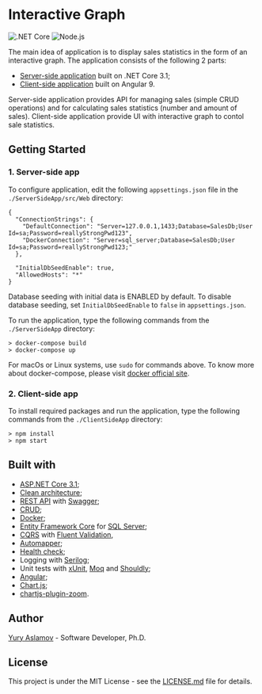 # Interactive Graph

![.NET Core](https://github.com/aslamovyura/interactive-graph-angular/workflows/.NET%20Core/badge.svg)
![Node.js](https://github.com/aslamovyura/interactive-graph-angular/workflows/Node.js%20CI/badge.svg)

The main idea of application is to display sales statistics in the form of an interactive graph.
The application consists of the following 2 parts:

- [Server-side application](./ServerSideApp/README.md) built on .NET Core 3.1;
- [Client-side application](./ClientSideApp/README.md) built on Angular 9.

 Server-side application provides API for managing sales (simple CRUD operations) and for calculating sales statistics (number and amount of sales).
 Client-side application provide UI with interactive graph to contol sale statistics.

## Getting Started

### 1. Server-side app

To configure application, edit the following `appsettings.json` file in the `./ServerSideApp/src/Web` directory:
```
{
  "ConnectionStrings": {
    "DefaultConnection": "Server=127.0.0.1,1433;Database=SalesDb;User Id=sa;Password=reallyStrongPwd123",
    "DockerConnection": "Server=sql_server;Database=SalesDb;User Id=sa;Password=reallyStrongPwd123;"
  },

  "InitialDbSeedEnable": true,
  "AllowedHosts": "*"
}
```

Database seeding with initial data is ENABLED by default. To disable database seeding, set `InitialDbSeedEnable` to `false` in `appsettings.json`.

To run the application, type the following commands from the `./ServerSideApp` directory:

```
> docker-compose build
> docker-compose up
```

For macOs or Linux systems, use `sudo` for commands above.
To know more about docker-compose, please visit [docker official site](https://docs.docker.com/compose/).

### 2. Client-side app

To install required packages and run the application, type the following commands from the `./ClientSideApp` directory:

```
> npm install
> npm start
```

## Built with

- [ASP.NET Core 3.1](https://docs.microsoft.com/en-us/aspnet/core/);
- [Clean architecture](https://docs.microsoft.com/en-us/dotnet/architecture/modern-web-apps-azure/common-web-application-architectures);
- [REST API](https://restfulapi.net/) with [Swagger](https://swagger.io/);
- [CRUD](https://docs.microsoft.com/en-us/iis-administration/api/crud);
- [Docker](https://www.docker.com/);
- [Entity Framework Core](https://docs.microsoft.com/en-us/ef/core/) for [SQL Server](https://www.microsoft.com/en-us/sql-server/sql-server-2019);
- [CQRS](https://docs.microsoft.com/en-us/azure/architecture/patterns/cqrs) with [Fluent Validation](https://fluentvalidation.net/),
- [Automapper](https://automapper.org/);
- [Health check](https://docs.microsoft.com/en-us/aspnet/core/host-and-deploy/health-checks?view=aspnetcore-3.1);
- Logging with [Serilog](https://serilog.net/);
- Unit tests with [xUnit](https://xunit.net/), [Moq](https://github.com/Moq/moq4/wiki/Quickstart) and [Shouldly](https://github.com/shouldly/shouldly);
- [Angular](https://angular.io/);
- [Chart.js](https://www.chartjs.org/);
- [chartjs-plugin-zoom](https://github.com/chartjs/chartjs-plugin-zoom).

## Author

[Yury Aslamov](https://aslamovyura.github.io/) - Software Developer, Ph.D.

## License

This project is under the MIT License - see the [LICENSE.md](https://github.com/aslamovyura/interactive-graph-angular/blob/master/README.md) file for details.
